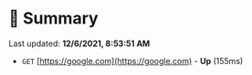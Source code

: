 # 📖 Summary
Last updated: **12/6/2021, 8:53:51 AM**

- `GET` [https://google.com](https://google.com) - **Up** (155ms)
